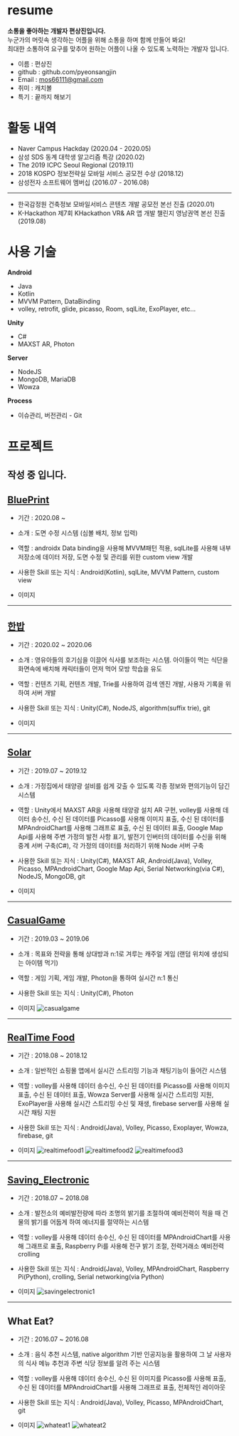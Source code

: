 # resume
__소통을 좋아하는 개발자 편상진입니다.__   
누군가의 머릿속 생각하는 어플을 위해 소통을 하며 함께 만들어 봐요!   
최대한 소통하여 요구를 맞추어 원하는 어플이 나올 수 있도록 노력하는 개발자 입니다.   

* 이름 : 편상진
* github : github.com/pyeonsangjin
* Email : mos66111@gmail.com
* 취미 : 캐치볼
* 특기 : 끝까지 해보기

# 활동 내역
* Naver Campus Hackday (2020.04 - 2020.05)
* 삼성 SDS 동계 대학생 알고리즘 특강 (2020.02)
* The 2019 ICPC Seoul Regional (2019.11)
* 2018 KOSPO 정보전략실 모바일 서비스 공모전 수상 (2018.12)
* 삼성전자 소프트웨어 멤버십 (2016.07 - 2016.08)
* * *
* 한국감정원 건축정보 모바일서비스 콘텐츠 개발 공모전 본선 진출 (2020.01)
* K-Hackathon 제7회 KHackathon VR& AR 앱 개발 챌린지 영남권역 본선 진출 (2019.08)

# 사용 기술
__Android__
* Java
* Kotlin
* MVVM Pattern, DataBinding
* volley, retrofit, glide, picasso, Room, sqlLite, ExoPlayer, etc...

__Unity__
* C#
* MAXST AR, Photon

__Server__
* NodeJS
* MongoDB, MariaDB
* Wowza

__Process__
* 이슈관리, 버전관리 - Git

# 프로젝트

## 작성 중 입니다.

## [BluePrint][link6]

[link6]: https://github.com/Team-an/blueprint

* 기간 : 2020.08 ~


* 소개 : 도면 수정 시스템 (심볼 배치, 정보 입력)


* 역할 : androidx Data binding을 사용해 MVVM패턴 적용, sqlLite를 사용해 내부 저장소에 데이터 저장, 도면 수정 및 관리를 위한 custom view 개발


* 사용한 Skill 또는 지식 : Android(Kotlin), sqlLite, MVVM Pattern, custom view


* 이미지


* * *
## [한밥][link5]

[link5]: https://github.com/PyeonSangJin/-PlateProject

* 기간 : 2020.02 ~ 2020.06


* 소개 : 영유아들의 호기심을 이끌어 식사를 보조하는 시스템. 아이들이 먹는 식단을 화면속에 배치해 캐릭터들이 먼저 먹어 모방 학습을 유도


* 역할 : 컨텐츠 기획, 컨텐츠 개발, Trie를 사용하여 검색 엔진 개발, 사용자 기록을 위하여 서버 개발


* 사용한 Skill 또는 지식 : Unity(C#), NodeJS, algorithm(suffix trie), git


* 이미지

* * *
## [Solar][link4]

[link4]: https://github.com/renewalsolar/Solar

* 기간 : 2019.07 ~ 2019.12


* 소개 : 가정집에서 태양광 설비를 쉽게 갖출 수 있도록 각종 정보와 편의기능이 담긴 시스템


* 역할 : Unity에서 MAXST AR을 사용해 태양광 설치 AR 구현, volley를 사용해 데이터 송수신, 수신 된 데이터를 Picasso를 사용해 이미지 표출, 수신 된 데이터를 MPAndroidChart를 사용해 그래프로 표출, 수신 된 데이터 표출, Google Map Api를 사용해 주변 가정의 발전 사항 표기, 발전기 인버터의 데이터를 수신을 위해 중계 서버 구축(C#), 각 가정의 데이터를 처리하기 위해 Node 서버 구축


* 사용한 Skill 또는 지식 : Unity(C#), MAXST AR, Android(Java), Volley, Picasso, MPAndroidChart, Google Map Api, Serial Networking(via C#), NodeJS, MongoDB, git


* 이미지

* * *
## [CasualGame][link3]

[link3]: https://github.com/PyeonSangJin/unityCasualGame

* 기간 : 2019.03 ~ 2019.06


* 소개 : 목표와 전략을 통해 상대방과 n:1로 겨루는 캐주얼 게임 (랜덤 위치에 생성되는 아이템 먹기)


* 역할 : 게임 기획, 게임 개발, Photon을 통하여 실시간 n:1 통신


* 사용한 Skill 또는 지식 : Unity(C#), Photon


* 이미지
![casualgame](https://github.com/PyeonSangJin/resume/blob/main/image/4-1.png)

* * *
## [RealTime Food][link2]

[link2]: https://github.com/RealtimeFood

* 기간 : 2018.08 ~ 2018.12


* 소개 : 일반적인 쇼핑몰 앱에서 실시간 스트리밍 기능과 채팅기능이 들어간 시스템


* 역할 : volley를 사용해 데이터 송수신, 수신 된 데이터를 Picasso를 사용해 이미지 표출, 수신 된 데이터 표출, Wowza Server를 사용해 실시간 스트리밍 지원, ExoPlayer을 사용해 실시간 스트리밍 수신 및 재생, firebase server를 사용해 실시간 채팅 지원


* 사용한 Skill 또는 지식 : Android(Java), Volley, Picasso, Exoplayer, Wowza, firebase, git


* 이미지
![realtimefood1](https://github.com/PyeonSangJin/resume/blob/main/image/3-1.png)
![realtimefood2](https://github.com/PyeonSangJin/resume/blob/main/image/3-2.png)
![realtimefood3](https://github.com/PyeonSangJin/resume/blob/main/image/3-3.png)

* * *
## [Saving_Electronic][link1]

[link1]: https://github.com/PyeonSangJin/Saving_Electronic

* 기간 : 2018.07 ~ 2018.08


* 소개 : 발전소의 예비발전량에 따라 조명의 밝기를 조절하여 예비전력이 적을 때 건물의 밝기를 어둡게 하여 에너지를 절약하는 시스템


* 역할 : volley를 사용해 데이터 송수신, 수신 된 데이터를 MPAndroidChart를 사용해 그래프로 표출, Raspberry Pi를 사용해 전구 밝기 조절, 전력거래소 예비전력 crolling


* 사용한 Skill 또는 지식 : Android(Java), Volley, MPAndroidChart, Raspberry Pi(Python), crolling, Serial networking(via Python)


* 이미지
![savingelectronic1](https://github.com/PyeonSangJin/resume/blob/main/image/2-1.png)

* * *
## What Eat?

* 기간 : 2016.07 ~ 2016.08


* 소개 : 음식 추천 시스템, native algorithm 기반 인공지능을 활용하여 그 날 사용자의 식사 메뉴 추천과 주변 식당 정보를 알려 주는 시스템


* 역할 : volley를 사용해 데이터 송수신, 수신 된 이미지를 Picasso를 사용해 표출, 수신 된 데이터를 MPAndroidChart를 사용해 그래프로 표출, 전체적인 레이아웃


* 사용한 Skill 또는 지식 : Android(Java), Volley, Picasso, MPAndroidChart, git


* 이미지
![whateat1](https://github.com/PyeonSangJin/resume/blob/main/image/1-1.png)
![whateat2](https://github.com/PyeonSangJin/resume/blob/main/image/1-2.png)
